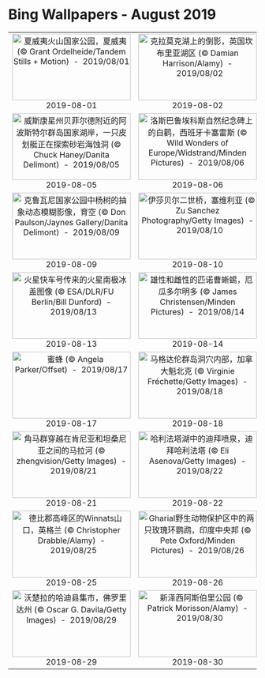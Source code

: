 # Bing Wallpapers - August 2019

| | | | |
|:-------------------------:|:-------------------------:|:-------------------------:|:-------------------------:|
| <a href="https://cn.bing.com/th?id=OHR.LavaFlows_ZH-CN4235925500_UHD.jpg" target="_blank"><img src="https://cn.bing.com/th?id=OHR.LavaFlows_ZH-CN4235925500_UHD.jpg&w=480" width="240" height="135" alt="夏威夷火山国家公园，夏威夷 (© Grant Ordelheide/Tandem Stills + Motion)  -  2019/08/01" title="夏威夷火山国家公园，夏威夷 (© Grant Ordelheide/Tandem Stills + Motion)  -  2019/08/01"></a><br>2019-08-01<br> | <a href="https://cn.bing.com/th?id=OHR.CrummockWater_ZH-CN9317792500_UHD.jpg" target="_blank"><img src="https://cn.bing.com/th?id=OHR.CrummockWater_ZH-CN9317792500_UHD.jpg&w=480" width="240" height="135" alt="克拉莫克湖上的倒影，英国坎布里亚湖区 (© Damian Harrison/Alamy)  -  2019/08/02" title="克拉莫克湖上的倒影，英国坎布里亚湖区 (© Damian Harrison/Alamy)  -  2019/08/02"></a><br>2019-08-02<br> | <a href="https://cn.bing.com/th?id=OHR.UhuRLP_ZH-CN5421658032_UHD.jpg" target="_blank"><img src="https://cn.bing.com/th?id=OHR.UhuRLP_ZH-CN5421658032_UHD.jpg&w=480" width="240" height="135" alt="野花草甸上的一只欧亚雕鸮，德国莱茵兰-普法尔茨 (© Rosl Roessner/Minden Pictures)  -  2019/08/03" title="野花草甸上的一只欧亚雕鸮，德国莱茵兰-普法尔茨 (© Rosl Roessner/Minden Pictures)  -  2019/08/03"></a><br>2019-08-03<br> | <a href="https://cn.bing.com/th?id=OHR.SwiftFox_ZH-CN9413097062_UHD.jpg" target="_blank"><img src="https://cn.bing.com/th?id=OHR.SwiftFox_ZH-CN9413097062_UHD.jpg&w=480" width="240" height="135" alt="瓦勒玛丽附近草原国家公园中的草原狐幼崽，加拿大萨斯喀彻温省 (© John E Marriott/age fotostock)  -  2019/08/04" title="瓦勒玛丽附近草原国家公园中的草原狐幼崽，加拿大萨斯喀彻温省 (© John E Marriott/age fotostock)  -  2019/08/04"></a><br>2019-08-04<br> |
| <a href="https://cn.bing.com/th?id=OHR.ApostleIslands_ZH-CN9543695883_UHD.jpg" target="_blank"><img src="https://cn.bing.com/th?id=OHR.ApostleIslands_ZH-CN9543695883_UHD.jpg&w=480" width="240" height="135" alt="威斯康星州贝菲尔德附近的阿波斯特尔群岛国家湖岸，一只皮划艇正在探索砂岩海蚀洞 (© Chuck Haney/Danita Delimont)  -  2019/08/05" title="威斯康星州贝菲尔德附近的阿波斯特尔群岛国家湖岸，一只皮划艇正在探索砂岩海蚀洞 (© Chuck Haney/Danita Delimont)  -  2019/08/05"></a><br>2019-08-05<br> | <a href="https://cn.bing.com/th?id=OHR.WhiteStorksNest_ZH-CN9809680903_UHD.jpg" target="_blank"><img src="https://cn.bing.com/th?id=OHR.WhiteStorksNest_ZH-CN9809680903_UHD.jpg&w=480" width="240" height="135" alt="洛斯巴鲁埃科斯自然纪念碑上的白鹳，西班牙卡塞雷斯 (© Wild Wonders of Europe/Widstrand/Minden Pictures)  -  2019/08/06" title="洛斯巴鲁埃科斯自然纪念碑上的白鹳，西班牙卡塞雷斯 (© Wild Wonders of Europe/Widstrand/Minden Pictures)  -  2019/08/06"></a><br>2019-08-06<br> | <a href="https://cn.bing.com/th?id=OHR.qixi_ZH-CN3534017617_UHD.jpg" target="_blank"><img src="https://cn.bing.com/th?id=OHR.qixi_ZH-CN3534017617_UHD.jpg&w=480" width="240" height="135" alt="【今日七夕】 (© Martin Hale/Minden Pictures)  -  2019/08/07" title="【今日七夕】 (© Martin Hale/Minden Pictures)  -  2019/08/07"></a><br>2019-08-07<br> | <a href="https://cn.bing.com/th?id=OHR.LinyantiLeopard_ZH-CN9934758728_UHD.jpg" target="_blank"><img src="https://cn.bing.com/th?id=OHR.LinyantiLeopard_ZH-CN9934758728_UHD.jpg&w=480" width="240" height="135" alt="利尼扬蒂野生动物保护区中的一只雄性豹子，博茨瓦纳 (© Karine Aigner/Tandem Stills + Motion)  -  2019/08/08" title="利尼扬蒂野生动物保护区中的一只雄性豹子，博茨瓦纳 (© Karine Aigner/Tandem Stills + Motion)  -  2019/08/08"></a><br>2019-08-08<br> |
| <a href="https://cn.bing.com/th?id=OHR.KluaneAspen_ZH-CN0028056280_UHD.jpg" target="_blank"><img src="https://cn.bing.com/th?id=OHR.KluaneAspen_ZH-CN0028056280_UHD.jpg&w=480" width="240" height="135" alt="克鲁瓦尼国家公园中杨树的抽象动态模糊影像，育空 (© Don Paulson/Jaynes Gallery/Danita Delimont)  -  2019/08/09" title="克鲁瓦尼国家公园中杨树的抽象动态模糊影像，育空 (© Don Paulson/Jaynes Gallery/Danita Delimont)  -  2019/08/09"></a><br>2019-08-09<br> | <a href="https://cn.bing.com/th?id=OHR.TrianaBridge_ZH-CN0107319931_UHD.jpg" target="_blank"><img src="https://cn.bing.com/th?id=OHR.TrianaBridge_ZH-CN0107319931_UHD.jpg&w=480" width="240" height="135" alt="伊莎贝尔二世桥，塞维利亚 (© Zu Sanchez Photography/Getty Images)  -  2019/08/10" title="伊莎贝尔二世桥，塞维利亚 (© Zu Sanchez Photography/Getty Images)  -  2019/08/10"></a><br>2019-08-10<br> | <a href="https://cn.bing.com/th?id=OHR.TRNPThunderstorm_ZH-CN0178957327_UHD.jpg" target="_blank"><img src="https://cn.bing.com/th?id=OHR.TRNPThunderstorm_ZH-CN0178957327_UHD.jpg&w=480" width="240" height="135" alt="一场雷雨席卷西奥多·罗斯福国家公园，北达科他州 (© Judith Zimmerman/Danita Delimont)  -  2019/08/11" title="一场雷雨席卷西奥多·罗斯福国家公园，北达科他州 (© Judith Zimmerman/Danita Delimont)  -  2019/08/11"></a><br>2019-08-11<br> | <a href="https://cn.bing.com/th?id=OHR.AmboseliHerd_ZH-CN0249135007_UHD.jpg" target="_blank"><img src="https://cn.bing.com/th?id=OHR.AmboseliHerd_ZH-CN0249135007_UHD.jpg&w=480" width="240" height="135" alt="安博塞利国家公园的大象，肯尼亚 (© Adam Bannister/Offset)  -  2019/08/12" title="安博塞利国家公园的大象，肯尼亚 (© Adam Bannister/Offset)  -  2019/08/12"></a><br>2019-08-12<br> |
| <a href="https://cn.bing.com/th?id=OHR.MartianSouthPole_ZH-CN0324422893_UHD.jpg" target="_blank"><img src="https://cn.bing.com/th?id=OHR.MartianSouthPole_ZH-CN0324422893_UHD.jpg&w=480" width="240" height="135" alt="火星快车号传来的火星南极冰盖图像 (© ESA/DLR/FU Berlin/Bill Dunford)  -  2019/08/13" title="火星快车号传来的火星南极冰盖图像 (© ESA/DLR/FU Berlin/Bill Dunford)  -  2019/08/13"></a><br>2019-08-13<br> | <a href="https://cn.bing.com/th?id=OHR.HornedAnole_ZH-CN0388959247_UHD.jpg" target="_blank"><img src="https://cn.bing.com/th?id=OHR.HornedAnole_ZH-CN0388959247_UHD.jpg&w=480" width="240" height="135" alt="雄性和雌性的匹诺曹蜥蜴，厄瓜多尔明多 (© James Christensen/Minden Pictures)  -  2019/08/14" title="雄性和雌性的匹诺曹蜥蜴，厄瓜多尔明多 (© James Christensen/Minden Pictures)  -  2019/08/14"></a><br>2019-08-14<br> | <a href="https://cn.bing.com/th?id=OHR.SmogenSweden_ZH-CN0457682922_UHD.jpg" target="_blank"><img src="https://cn.bing.com/th?id=OHR.SmogenSweden_ZH-CN0457682922_UHD.jpg&w=480" width="240" height="135" alt="斯默根，瑞典 (© Martin Wahlborg/Getty Images Plus)  -  2019/08/15" title="斯默根，瑞典 (© Martin Wahlborg/Getty Images Plus)  -  2019/08/15"></a><br>2019-08-15<br> | <a href="https://cn.bing.com/th?id=OHR.GoldRushYukon_ZH-CN6132080652_UHD.jpg" target="_blank"><img src="https://cn.bing.com/th?id=OHR.GoldRushYukon_ZH-CN6132080652_UHD.jpg&w=480" width="240" height="135" alt="从午夜穹顶看育空河，加拿大育空道森市 (© Robert Postma/Getty Images)  -  2019/08/16" title="从午夜穹顶看育空河，加拿大育空道森市 (© Robert Postma/Getty Images)  -  2019/08/16"></a><br>2019-08-16<br> |
| <a href="https://cn.bing.com/th?id=OHR.DrinkingNectar_ZH-CN6196689688_UHD.jpg" target="_blank"><img src="https://cn.bing.com/th?id=OHR.DrinkingNectar_ZH-CN6196689688_UHD.jpg&w=480" width="240" height="135" alt="蜜蜂 (© Angela Parker/Offset)  -  2019/08/17" title="蜜蜂 (© Angela Parker/Offset)  -  2019/08/17"></a><br>2019-08-17<br> | <a href="https://cn.bing.com/th?id=OHR.MagdalenCave_ZH-CN6279630125_UHD.jpg" target="_blank"><img src="https://cn.bing.com/th?id=OHR.MagdalenCave_ZH-CN6279630125_UHD.jpg&w=480" width="240" height="135" alt="马格达伦群岛洞穴内部，加拿大魁北克 (© Virginie Fréchette/Getty Images)  -  2019/08/18" title="马格达伦群岛洞穴内部，加拿大魁北克 (© Virginie Fréchette/Getty Images)  -  2019/08/18"></a><br>2019-08-18<br> | <a href="https://cn.bing.com/th?id=OHR.Feringasee_ZH-CN6335425001_UHD.jpg" target="_blank"><img src="https://cn.bing.com/th?id=OHR.Feringasee_ZH-CN6335425001_UHD.jpg&w=480" width="240" height="135" alt="温特弗灵附近的费灵加湖，德国巴伐利亚 (© Westend61/Getty Images)  -  2019/08/19" title="温特弗灵附近的费灵加湖，德国巴伐利亚 (© Westend61/Getty Images)  -  2019/08/19"></a><br>2019-08-19<br> | <a href="https://cn.bing.com/th?id=OHR.FinlandCamping_ZH-CN6418764403_UHD.jpg" target="_blank"><img src="https://cn.bing.com/th?id=OHR.FinlandCamping_ZH-CN6418764403_UHD.jpg&w=480" width="240" height="135" alt="芬兰东部的Muje-Oulu湖 (© Topi Yl?-Mononen/plainpicture)  -  2019/08/20" title="芬兰东部的Muje-Oulu湖 (© Topi Yl?-Mononen/plainpicture)  -  2019/08/20"></a><br>2019-08-20<br> |
| <a href="https://cn.bing.com/th?id=OHR.MaraRiverCrossing_ZH-CN6598585392_UHD.jpg" target="_blank"><img src="https://cn.bing.com/th?id=OHR.MaraRiverCrossing_ZH-CN6598585392_UHD.jpg&w=480" width="240" height="135" alt="角马群穿越在肯尼亚和坦桑尼亚之间的马拉河 (© zhengvision/Getty Images)  -  2019/08/21" title="角马群穿越在肯尼亚和坦桑尼亚之间的马拉河 (© zhengvision/Getty Images)  -  2019/08/21"></a><br>2019-08-21<br> | <a href="https://cn.bing.com/th?id=OHR.DubaiFountain_ZH-CN7944507087_UHD.jpg" target="_blank"><img src="https://cn.bing.com/th?id=OHR.DubaiFountain_ZH-CN7944507087_UHD.jpg&w=480" width="240" height="135" alt="哈利法塔湖中的迪拜喷泉，迪拜哈利法塔 (© Eli Asenova/Getty Images)  -  2019/08/22" title="哈利法塔湖中的迪拜喷泉，迪拜哈利法塔 (© Eli Asenova/Getty Images)  -  2019/08/22"></a><br>2019-08-22<br> | <a href="https://cn.bing.com/th?id=OHR.FarmlandLandscape_ZH-CN8021236701_UHD.jpg" target="_blank"><img src="https://cn.bing.com/th?id=OHR.FarmlandLandscape_ZH-CN8021236701_UHD.jpg&w=480" width="240" height="135" alt="华盛顿州帕卢斯地区的农田 (© Art Wolfe/Getty Images)  -  2019/08/23" title="华盛顿州帕卢斯地区的农田 (© Art Wolfe/Getty Images)  -  2019/08/23"></a><br>2019-08-23<br> | <a href="https://cn.bing.com/th?id=OHR.AugustBears_ZH-CN8159736622_UHD.jpg" target="_blank"><img src="https://cn.bing.com/th?id=OHR.AugustBears_ZH-CN8159736622_UHD.jpg&w=480" width="240" height="135" alt="卡特迈国家公园里的棕熊，阿拉斯加州 (© imageBROKER/SuperStock)  -  2019/08/24" title="卡特迈国家公园里的棕熊，阿拉斯加州 (© imageBROKER/SuperStock)  -  2019/08/24"></a><br>2019-08-24<br> |
| <a href="https://cn.bing.com/th?id=OHR.WinnatsPass_ZH-CN8251326840_UHD.jpg" target="_blank"><img src="https://cn.bing.com/th?id=OHR.WinnatsPass_ZH-CN8251326840_UHD.jpg&w=480" width="240" height="135" alt="德比郡高峰区的Winnats山口，英格兰 (© Christopher Drabble/Alamy)  -  2019/08/25" title="德比郡高峰区的Winnats山口，英格兰 (© Christopher Drabble/Alamy)  -  2019/08/25"></a><br>2019-08-25<br> | <a href="https://cn.bing.com/th?id=OHR.ParrotsIndia_ZH-CN8386276023_UHD.jpg" target="_blank"><img src="https://cn.bing.com/th?id=OHR.ParrotsIndia_ZH-CN8386276023_UHD.jpg&w=480" width="240" height="135" alt="Gharial野生动物保护区中的两只玫瑰环鹦鹉，印度中央邦 (© Pete Oxford/Minden Pictures)  -  2019/08/26" title="Gharial野生动物保护区中的两只玫瑰环鹦鹉，印度中央邦 (© Pete Oxford/Minden Pictures)  -  2019/08/26"></a><br>2019-08-26<br> | <a href="https://cn.bing.com/th?id=OHR.Krakatoa_ZH-CN8471800710_UHD.jpg" target="_blank"><img src="https://cn.bing.com/th?id=OHR.Krakatoa_ZH-CN8471800710_UHD.jpg&w=480" width="240" height="135" alt="苏门答腊海岸正在喷发的喀拉喀托火山，印度尼西亚 (© Martin Rietze/Alamy)  -  2019/08/27" title="苏门答腊海岸正在喷发的喀拉喀托火山，印度尼西亚 (© Martin Rietze/Alamy)  -  2019/08/27"></a><br>2019-08-27<br> | <a href="https://cn.bing.com/th?id=OHR.CorsiniGardens_ZH-CN8547012221_UHD.jpg" target="_blank"><img src="https://cn.bing.com/th?id=OHR.CorsiniGardens_ZH-CN8547012221_UHD.jpg&w=480" width="240" height="135" alt="科尼西宫的花园，佛罗伦萨 (© Will Perrett/Alamy)  -  2019/08/28" title="科尼西宫的花园，佛罗伦萨 (© Will Perrett/Alamy)  -  2019/08/28"></a><br>2019-08-28<br> |
| <a href="https://cn.bing.com/th?id=OHR.HardeeCoFair_ZH-CN8647295545_UHD.jpg" target="_blank"><img src="https://cn.bing.com/th?id=OHR.HardeeCoFair_ZH-CN8647295545_UHD.jpg&w=480" width="240" height="135" alt="沃楚拉的哈迪县集市，佛罗里达州 (© Oscar G. Davila/Getty Images)  -  2019/08/29" title="沃楚拉的哈迪县集市，佛罗里达州 (© Oscar G. Davila/Getty Images)  -  2019/08/29"></a><br>2019-08-29<br> | <a href="https://cn.bing.com/th?id=OHR.AsburyParkNJ_ZH-CN1353073841_UHD.jpg" target="_blank"><img src="https://cn.bing.com/th?id=OHR.AsburyParkNJ_ZH-CN1353073841_UHD.jpg&w=480" width="240" height="135" alt="新泽西阿斯伯里公园 (© Patrick Morisson/Alamy)  -  2019/08/30" title="新泽西阿斯伯里公园 (© Patrick Morisson/Alamy)  -  2019/08/30"></a><br>2019-08-30<br> | <a href="https://cn.bing.com/th?id=OHR.Slackers_ZH-CN1408656264_UHD.jpg" target="_blank"><img src="https://cn.bing.com/th?id=OHR.Slackers_ZH-CN1408656264_UHD.jpg&w=480" width="240" height="135" alt="正在巨石间走扁带的人，加利福尼亚毕晓普 (© Evgeny Vasenev/Aurora Photos)  -  2019/08/31" title="正在巨石间走扁带的人，加利福尼亚毕晓普 (© Evgeny Vasenev/Aurora Photos)  -  2019/08/31"></a><br>2019-08-31<br> |  |
